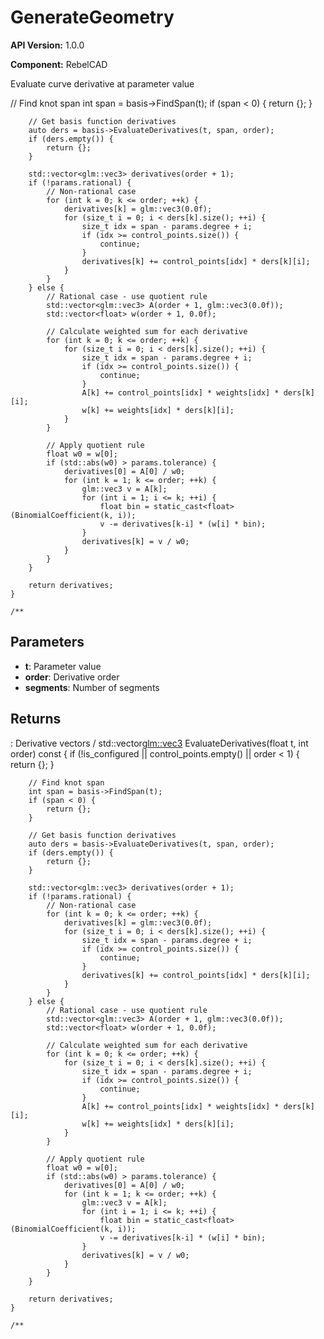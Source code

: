 # GenerateGeometry

**API Version:** 1.0.0

**Component:** RebelCAD

Evaluate curve derivative at parameter value

// Find knot span
        int span = basis->FindSpan(t);
        if (span < 0) {
            return {};
        }

        // Get basis function derivatives
        auto ders = basis->EvaluateDerivatives(t, span, order);
        if (ders.empty()) {
            return {};
        }

        std::vector<glm::vec3> derivatives(order + 1);
        if (!params.rational) {
            // Non-rational case
            for (int k = 0; k <= order; ++k) {
                derivatives[k] = glm::vec3(0.0f);
                for (size_t i = 0; i < ders[k].size(); ++i) {
                    size_t idx = span - params.degree + i;
                    if (idx >= control_points.size()) {
                        continue;
                    }
                    derivatives[k] += control_points[idx] * ders[k][i];
                }
            }
        } else {
            // Rational case - use quotient rule
            std::vector<glm::vec3> A(order + 1, glm::vec3(0.0f));
            std::vector<float> w(order + 1, 0.0f);

            // Calculate weighted sum for each derivative
            for (int k = 0; k <= order; ++k) {
                for (size_t i = 0; i < ders[k].size(); ++i) {
                    size_t idx = span - params.degree + i;
                    if (idx >= control_points.size()) {
                        continue;
                    }
                    A[k] += control_points[idx] * weights[idx] * ders[k][i];
                    w[k] += weights[idx] * ders[k][i];
                }
            }

            // Apply quotient rule
            float w0 = w[0];
            if (std::abs(w0) > params.tolerance) {
                derivatives[0] = A[0] / w0;
                for (int k = 1; k <= order; ++k) {
                    glm::vec3 v = A[k];
                    for (int i = 1; i <= k; ++i) {
                        float bin = static_cast<float>(BinomialCoefficient(k, i));
                        v -= derivatives[k-i] * (w[i] * bin);
                    }
                    derivatives[k] = v / w0;
                }
            }
        }

        return derivatives;
    }

    /**

## Parameters

- **t**: Parameter value
- **order**: Derivative order
- **segments**: Number of segments

## Returns

: Derivative vectors
/
    std::vector<glm::vec3> EvaluateDerivatives(float t, int order) const {
        if (!is_configured || control_points.empty() || order < 1) {
            return {};
        }

        // Find knot span
        int span = basis->FindSpan(t);
        if (span < 0) {
            return {};
        }

        // Get basis function derivatives
        auto ders = basis->EvaluateDerivatives(t, span, order);
        if (ders.empty()) {
            return {};
        }

        std::vector<glm::vec3> derivatives(order + 1);
        if (!params.rational) {
            // Non-rational case
            for (int k = 0; k <= order; ++k) {
                derivatives[k] = glm::vec3(0.0f);
                for (size_t i = 0; i < ders[k].size(); ++i) {
                    size_t idx = span - params.degree + i;
                    if (idx >= control_points.size()) {
                        continue;
                    }
                    derivatives[k] += control_points[idx] * ders[k][i];
                }
            }
        } else {
            // Rational case - use quotient rule
            std::vector<glm::vec3> A(order + 1, glm::vec3(0.0f));
            std::vector<float> w(order + 1, 0.0f);

            // Calculate weighted sum for each derivative
            for (int k = 0; k <= order; ++k) {
                for (size_t i = 0; i < ders[k].size(); ++i) {
                    size_t idx = span - params.degree + i;
                    if (idx >= control_points.size()) {
                        continue;
                    }
                    A[k] += control_points[idx] * weights[idx] * ders[k][i];
                    w[k] += weights[idx] * ders[k][i];
                }
            }

            // Apply quotient rule
            float w0 = w[0];
            if (std::abs(w0) > params.tolerance) {
                derivatives[0] = A[0] / w0;
                for (int k = 1; k <= order; ++k) {
                    glm::vec3 v = A[k];
                    for (int i = 1; i <= k; ++i) {
                        float bin = static_cast<float>(BinomialCoefficient(k, i));
                        v -= derivatives[k-i] * (w[i] * bin);
                    }
                    derivatives[k] = v / w0;
                }
            }
        }

        return derivatives;
    }

    /**

